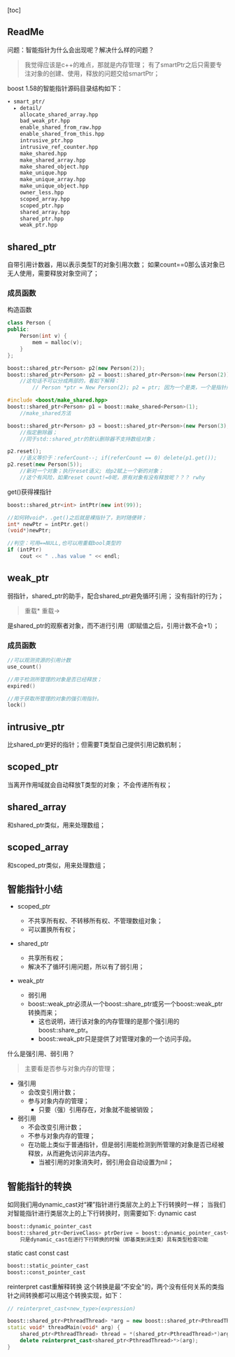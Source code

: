 [toc]

## ReadMe
问题：智能指针为什么会出现呢？解决什么样的问题？
> 我觉得应该是c++的难点，那就是内存管理；
> 有了smartPtr之后只需要专注对象的创建、使用，释放的问题交给smartPtr；

boost 1.58的智能指针源码目录结构如下：
```bash
▾ smart_ptr/                   
  ▸ detail/                    
    allocate_shared_array.hpp  
    bad_weak_ptr.hpp           
    enable_shared_from_raw.hpp 
    enable_shared_from_this.hpp
    intrusive_ptr.hpp          
    intrusive_ref_counter.hpp  
    make_shared.hpp            
    make_shared_array.hpp      
    make_shared_object.hpp     
    make_unique.hpp            
    make_unique_array.hpp      
    make_unique_object.hpp     
    owner_less.hpp             
    scoped_array.hpp           
    scoped_ptr.hpp             
    shared_array.hpp           
    shared_ptr.hpp             
    weak_ptr.hpp               
```


## shared\_ptr
自带引用计数器，用以表示类型T的对象引用次数；
如果count==0那么该对象已无人使用，需要释放对象空间了；

### 成员函数
构造函数
```cpp
class Person {
public:
	Person(int v) {
		mem = malloc(v);
	}
};

boost::shared_ptr<Person> p2(new Person(2));  
boost::shared_ptr<Person> p2 = boost::shared_ptr<Person>(new Person(2)); //这样行吗？用=号了。。。 rwhy
	//这句话不可以分成两部的，看如下解释：
		// Person *ptr = New Person(2); p2 = ptr; 因为一个是类，一个是指针所以是没法赋值的！

#include <boost/make_shared.hpp>
boost::shared_ptr<Person> p1 = boost::make_shared<Person>(1);  
	//make_shared方法

boost::shared_ptr<Person> p3 = boost::shared_ptr<Person>(new Person(3), boost::bind(&Person::del, this, _1));
	//指定删除器；
	//同于std::shared_ptr的默认删除器不支持数组对象；

p2.reset();
	//语义等价于：referCount--; if(referCount == 0) delete(p1.get());
p2.reset(new Person(5));
	//新对一个对象；执行reset语义; 给p2赋上一个新的对象；
	//这个有风险，如果reset count!=0呢，原有对象有没有释放呢？？？ rwhy
```

get()获得裸指针
```cpp
boost::shared_ptr<int> intPtr(new int(99));

//如何转void*，.get()之后就是裸指针了，到时随便转；
int* newPtr = intPtr.get()
(void*)newPtr;

//判空：可用==NULL,也可以用重载bool类型的
if (intPtr)
	cout << " ..has value " << endl;
```


## weak\_ptr
弱指针，shared\_ptr的助手，配合shared\_ptr避免循环引用；
没有指针的行为；
> 重载\*
> 重载->

是shared\_ptr的观察者对象，而不进行引用（即赋值之后，引用计数不会+1）；

### 成员函数
```cpp
//可以观测资源的引用计数
use_count()

//用于检测所管理的对象是否已经释放；
expired()

//用于获取所管理的对象的强引用指针。
lock()
```



## intrusive\_ptr
比shared\_ptr更好的指针；但需要T类型自己提供引用记数机制；



## scoped\_ptr
当离开作用域就会自动释放T类型的对象；
不会传递所有权；


## shared\_array
和shared\_ptr类似，用来处理数组；



## scoped\_array
和scoped\_ptr类似，用来处理数组；


## 智能指针小结
- scoped\_ptr
	- 不共享所有权、不转移所有权、不管理数组对象；
	- 可以置换所有权；

- shared\_ptr
	- 共享所有权； 
	- 解决不了循环引用问题，所以有了弱引用；

- weak_ptr
	- 弱引用
	- boost::weak_ptr必须从一个boost::share\_ptr或另一个boost::weak_ptr转换而来；
		- 这也说明，进行该对象的内存管理的是那个强引用的boost::share_ptr。
		- boost::weak_ptr只是提供了对管理对象的一个访问手段。

什么是强引用、弱引用？
> 主要看是否参与对象内存的管理；


- 强引用
	- 会改变引用计数；
	- 参与对象内存的管理；
		- 只要（强）引用存在，对象就不能被销毁；
- 弱引用
	- 不会改变引用计数；
	- 不参与对象内存的管理；
	- 在功能上类似于普通指针，但是弱引用能检测到所管理的对象是否已经被释放，从而避免访问非法内存。
		- 当被引用的对象消失时，弱引用会自动设置为nil；



## 智能指针的转换
如同我们用dynamic\_cast对“裸”指针进行类层次上的上下行转换时一样；
当我们对智能指针进行类层次上的上下行转换时，则需要如下:
dynamic cast
```cpp
boost::dynamic_pointer_cast
boost::shared_ptr<DeriveClass> ptrDerive = boost::dynamic_pointer_cast<DeriveClass>(ptrBase); 
	只是dynamic_cast在进行下行转换的时候（即基类到派生类）具有类型检查功能
```

static cast
const cast
```cpp
boost::static_pointer_cast
boost::const_pointer_cast
```

reinterpret cast重解释转换
这个转换是最“不安全”的，两个没有任何关系的类指针之间转换都可以用这个转换实现，如下：
```cpp
// reinterpret_cast<new_type>(expression)

boost::shared_ptr<PthreadThread> *arg = new boost::shared_ptr<PthreadThread>;
static void* threadMain(void* arg) {
	shared_ptr<PthreadThread> thread = *(shared_ptr<PthreadThread>*)arg;
	delete reinterpret_cast<shared_ptr<PthreadThread>*>(arg);
}
```

